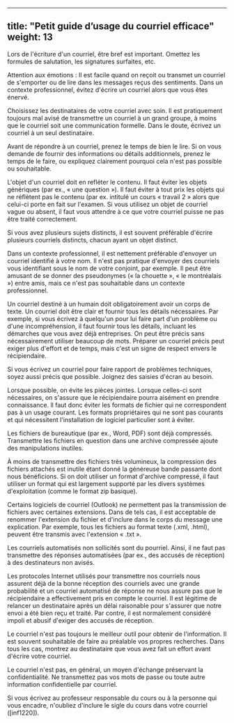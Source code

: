 
---
title: "Petit guide d’usage du courriel efficace"
weight: 13
---



Lors de l'écriture d'un courriel, être bref est important. Omettez les formules de salutation, les signatures surfaites,
etc.

Attention aux émotions : Il est facile quand on reçoit ou transmet un courriel de s'emporter ou de lire dans les
messages reçus des sentiments. Dans un contexte professionnel, évitez d'écrire un courriel alors que vous êtes énervé.

Choisissez les destinataires de votre courriel avec soin. Il est pratiquement toujours mal avisé de transmettre un
courriel à un grand groupe, à moins que le courriel soit une communication formelle. Dans le doute, écrivez un courriel
à un seul destinataire.

Avant de répondre à un courriel, prenez le temps de bien le lire. Si on vous demande de fournir des informations ou
détails additionnels, prenez le temps de le faire, ou expliquez clairement pourquoi cela n'est pas possible ou
souhaitable.

L'objet d'un courriel doit en refléter le contenu. Il faut éviter les objets génériques (par ex., « une question »). Il
faut éviter à tout prix les objets qui ne réflètent pas le contenu (par ex. intitulé un cours « travail 2 » alors que
celui-ci porte en fait sur l'examen. Si vous utilisez un objet de courriel vague ou absent, il faut vous attendre à ce
que votre courriel puisse ne pas être traité correctement.


Si vous avez plusieurs sujets distincts, il est souvent préférable d'écrire plusieurs courriels distincts, chacun ayant
un objet distinct.

Dans un contexte professionnel, il est nettement préférable d'envoyer un courriel identifié à votre nom. Il n'est pas
pratique d'envoyer des courriels vous identifiant sous le nom de votre conjoint, par exemple. Il peut être amusant de se
donner des pseudonymes (« la chouette », « le montréalais ») entre amis, mais ce n'est pas souhaitable dans un contexte
professionnel.

Un courriel destiné à un humain doit obligatoirement avoir un corps de texte. Un courriel doit être clair et fournir
tous les détails nécessaires. Par exemple, si vous écrivez à quelqu'un pour lui faire part d'un problème ou d'une
incompréhension, il faut fournir tous les détails, incluant les démarches que vous avez déjà entreprises. On peut être
précis sans nécessairement utiliser beaucoup de mots. Préparer un courriel précis peut exiger plus d'effort et de temps,
mais c'est un signe de respect envers le récipiendaire.

Si vous écrivez un courriel pour faire rapport de problèmes techniques, soyez aussi précis que possible. Joignez des
saisies d'écran au besoin.

Lorsque possible, on évite les pièces jointes. Lorsque celles-ci sont nécessaires, on s'assure que le récipiendaire
pourra aisément en prendre connaissance. ll faut donc éviter les formats de fichier qui ne correspondent pas à un usage
courant. Les formats propriétaires qui ne sont pas courants et qui nécessitent l'installation de logiciel particulier
sont à éviter.

Les fichiers de bureautique (par ex., Word, PDF) sont déjà compressés. Transmettre les fichiers en question dans une
archive compressée ajoute des manipulations inutiles.

À moins de transmettre des fichiers très volumineux, la compression des fichiers attachés est inutile étant donné la
généreuse bande passante dont nous bénéficions. Si on doit utiliser un format d'archive compressé, il faut utiliser un
format qui est largement supporté par les divers systèmes d'exploitation (comme le format zip basique).

Certains logiciels de courriel (Outlook) ne permettent pas la transmission de fichiers avec certaines extensions. Dans
de tels cas, il est acceptable de renommer l'extension du fichier et d'inclure dans le corps du message une explication.
Par exemple, tous les fichiers au format texte (.xml, .html), peuvent être transmis avec l'extension « .txt ».

Les courriels automatisés non sollicités sont du pourriel. Ainsi, il ne faut pas transmettre des réponses automatisées
(par ex., des accusés de réception) à des destinateurs non avisés.

Les protocoles Internet utilisés pour transmettre nos courriels nous assurent déjà de la bonne réception des courriels
avec une grande probabilité et un courriel automatisé de réponse ne nous assure pas que le récipiendaire a effectivement
pris en compte le courriel. Il est légitime de relancer un destinataire après un délai raisonable pour s'assurer que
notre envoi a été bien reçu et traité. Par contre, il est normalement considéré impoli et abusif d'exiger des accusés de
réception.

Le courriel n'est pas toujours le meilleur outil pour obtenir de l'information. Il est souvent souhaitable de faire au
préalable vos propres recherches. Dans tous les cas, montrez au destinataire que vous avez fait un effort avant d'écrire
votre courriel.

Le courriel n'est pas, en général, un moyen d'échange préservant la confidentialité. Ne transmettez pas vos mots de
passe ou toute autre information confidentielle par courriel.

Si vous écrivez au professeur responsable du cours ou à la personne qui vous encadre, n'oubliez d'inclure le sigle du cours dans votre courriel ([inf1220]).